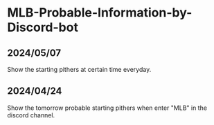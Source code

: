 # MLB-Probable-Information-by-Discord-bot
## 2024/05/07
Show the starting pithers at certain time everyday.
## 2024/04/24
Show the tomorrow probable starting pithers when enter "MLB" in the discord channel.
